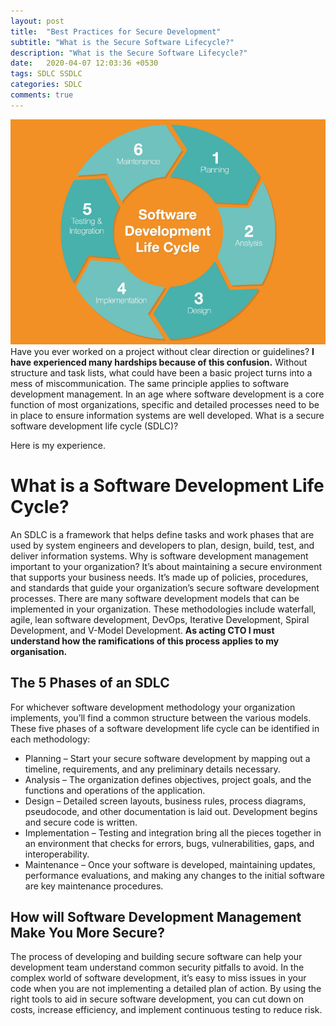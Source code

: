 ```yaml
---
layout: post
title:  "Best Practices for Secure Development"
subtitle: "What is the Secure Software Lifecycle?"
description: "What is the Secure Software Lifecycle?"
date:   2020-04-07 12:03:36 +0530
tags: SDLC SSDLC
categories: SDLC
comments: true
---
```


![best practices](/assets/images/best_practices.jpg)
Have you ever worked on a project without clear direction or guidelines? **I have experienced many hardships because of this confusion.** Without structure and task lists, what could have been a basic project turns into a mess of miscommunication. The same principle applies to software development management. In an age where software development is a core function of most organizations, specific and detailed processes need to be in place to ensure information systems are well developed. What is a secure software development life cycle (SDLC)?

Here is my experience.

# What is a Software Development Life Cycle?

An SDLC is a framework that helps define tasks and work phases that are used by system engineers and developers to plan, design, build, test, and deliver information systems. Why is software development management important to your organization? It’s about maintaining a secure environment that supports your business needs. It’s made up of policies, procedures, and standards that guide your organization’s secure software development processes. There are many software development models that can be implemented in your organization. These methodologies include waterfall, agile, lean software development, DevOps, Iterative Development, Spiral Development, and V-Model Development. **As acting CTO I must understand how the ramifications of this process applies to my organisation.**

## The 5 Phases of an SDLC
For whichever software development methodology your organization implements, you’ll find a common structure between the various models. These five phases of a software development life cycle can be identified in each methodology:

* Planning – Start your secure software development by mapping out a timeline, requirements, and any preliminary details necessary.
* Analysis – The organization defines objectives, project goals, and the functions and operations of the application.
* Design – Detailed screen layouts, business rules, process diagrams, pseudocode, and other documentation is laid out. Development begins and secure code is written.
* Implementation – Testing and integration bring all the pieces together in an environment that checks for errors, bugs, vulnerabilities, gaps, and interoperability.
* Maintenance – Once your software is developed, maintaining updates, performance evaluations, and making any changes to the initial software are key maintenance procedures.

## How will Software Development Management Make You More Secure?
The process of developing and building secure software can help your development team understand common security pitfalls to avoid. In the complex world of software development, it’s easy to miss issues in your code when you are not implementing a detailed plan of action. By using the right tools to aid in secure software development, you can cut down on costs, increase efficiency, and implement continuous testing to reduce risk.
